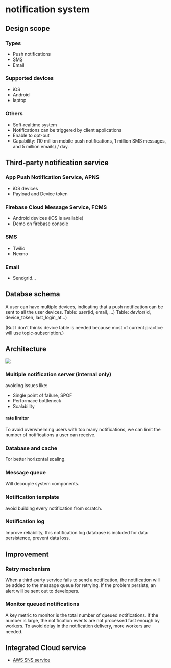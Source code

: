 # notification system

## Design scope
### Types
* Push notifications
* SMS
* Email
### Supported devices
* iOS
* Android
* laptop
### Others
* Soft-realtime system
* Notifications can be triggered by client applications
* Enable to opt-out
* Capability: (10 million mobile push notifications, 1 million SMS messages, and 5 million emails) / day.

## Third-party notification service

### App Push Notification Service, APNS
* iOS devices
* Payload and Device token
### Firebase Cloud Message Service, FCMS
* Android devices (iOS is available)
* Demo on firebase console

### SMS
* Twilio
* Nexmo 
### Email
* Sendgrid...

## Databse schema
A user can have multiple devices, indicating that a push notification can be sent to all the user devices.
Table: *user*(id, email, ...)
Table: *device*(id, device_token, last_login_at...)

(But I don't thinks device table is needed because most of current practice will use topic-subscription.)

## Architecture
![](https://i.imgur.com/ycJcEih.jpg)
### Multiple notification server (internal only)
avoiding issues like:
* Single point of failure, SPOF
* Performace bottleneck
* Scalability
#### rate limitor
To avoid overwhelming users with too many notifications, we can limit the number of notifications a user can receive.
### Database and cache
For better horizontal scaling.
### Message queue
Will decouple system components.
### Notification template
avoid building every notification from scratch.
### Notification log
Improve reliability, this notification log database is included for data persistence, prevent data loss.

## Improvement
### Retry mechanism
When a third-party service fails to send a notification, the notification will be added to the message queue for retrying. If the problem persists, an alert will be sent out to developers.

### Monitor queued notifications
A key metric to monitor is the total number of queued notifications. If the number is large, the notification events are not processed fast enough by workers. To avoid delay in the notification delivery, more workers are needed.

## Integrated Cloud service
* [AWS SNS service](https://aws.amazon.com/tw/sns/?did=ft_card&trk=ft_card&whats-new-cards.sort-by=item.additionalFields.postDateTime&whats-new-cards.sort-order=desc)








